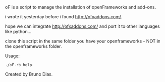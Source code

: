 oF is a script to manage the installation of openFrameworks and add-ons.

i wrote it yesterday before i found http://ofxaddons.com/.

hope we can integrate http://ofxaddons.com/ and port it to other languages like python...


clone this script in the same folder you have your openframeworks - NOT in the openframeworks folder.


Usage:
	
	./oF.rb help

Created by Bruno Dias.